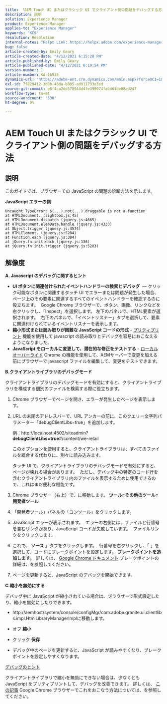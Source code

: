 ```yaml
---
title: 「AEM Touch UI またはクラシック UI でクライアント側の問題をデバッグする方法」
description: 説明
solution: Experience Manager
product: Experience Manager
applies-to: "Experience Manager"
keywords: "KCS"
resolution: Resolution
internal-notes: "Helpx Link: https://helpx.adobe.com/experience-manager/kb/How-to-debug-javascript-errors-in-AEM.html"
bug: false
article-created-by: Emily Geary
article-created-date: "4/12/2021 6:15:20 PM"
article-published-by: Emily Geary
article-published-date: "4/12/2021 6:19:54 PM"
version-number: 1
article-number: KA-16935
dynamics-url: "https://adobe-ent.crm.dynamics.com/main.aspx?forceUCI=1&pagetype=entityrecord&etn=knowledgearticle&id=2eb50a08-bb9b-eb11-b1ac-000d3a3680d8"
exl-id: 7f829412-3d0b-46da-b805-ad911733a3ed
source-git-commit: e8f4ca2dd578944d4fe399074fab461de88ad247
workflow-type: tm+mt
source-wordcount: '530'
ht-degree: 0%

---
```


# AEM Touch UI またはクラシック UI でクライアント側の問題をデバッグする方法

## 説明


このガイドでは、ブラウザーでの JavaScript の問題の診断方法を示します。

<b>JavaScript エラーの例</b>




```
Uncaught TypeError: $(...).not(...).draggable is not a function
at HTMLDocument. (lightbox.js:45)
at HTMLDocument.dispatch (jquery.js:4665)
at HTMLDocument.elemData.handle (jquery.js:4333)
at Object.trigger (jquery.js:4574)
at HTMLElement. (jquery.js:5284)
at Function.each (jquery.js:384)
at jQuery.fn.init.each (jquery.js:136)
at jQuery.fn.init.trigger (jquery.js:5283)
```



## 解像度


<b>A. Javascript のデバッグに関するヒント</b>

- <b>UI ボタンに関連付けられたイベントハンドラーの検索とデバッグ</b>  — クリック可能なボタンに関連するタッチ UI でエラーまたは問題が発生した場合、ページ上のその要素に関連するすべてのイベントハンドラーを確認するのに役立ちます。  Google Chrome ブラウザーで、ボタン、画像、リンクなどを右クリックし、「Inspect」を選択します。 左下のパネルで、HTML要素が選択されます。  右下のパネルで、「イベントリスナー」タブを選択して、要素に関連付けられているイベントリスナーを表示します。
- <b>縮小形式または読み取りが困難な JavaScript コードの形式</b> - [プリティプリント](https://developers.google.com/web/tools/chrome-devtools/javascript/pretty-print) 機能を使用して javascript の読み取りとデバッグを容易におこなえるようになりました。
- <b>JavaScript をローカルに変更して、潜在的な修正をテストする</b> - [ローカルオーバーライド](https://developers.google.com/web/updates/2018/01/devtools#overrides) Chrome の機能を使用して、AEMサーバーで変更を加える前にブラウザーで javascript ファイルを編集して、変更をテストできます。


<b>B.クライアントライブラリのデバッグモード</b>

クライアントライブラリのデバッグモードを有効にすると、クライアントライブラリを構成する個別のファイルを検索する際に役立ちます。

1. Chrome ブラウザーでページを開き、エラーが発生したページを表示します。
2. URL の末尾のアドレスバーで、URL アンカーの前に、このクエリー文字列パラメーター「debugClientLibs=true」を追加します。

   例：http://localhost:4502/siteadmin?<b>debugClientLibs=true</b>#/content/we-retail

   このオプションを使用すると、クライアントライブラリは、すべてのファイルを統合する代わりに、別々に読み込みます。

   タッチ UI で、クライアントライブラリのデバッグモードを有効にすると、ページが壊れる場合があります。  ただし、デバッグ中の特定のコード行を含むクライアントライブラリ内のファイルを表示するために使用できるので、これはまだ便利な機能です。
3. Chrome ブラウザー（右上）で、に移動します。 <b>ツール=その他のツール=開発者ツール</b>
4. 「開発者ツール」パネルの「コンソール」をクリックします。
5. JavaScript エラーが表示されます。  エラーの右側には、ファイルと行番号を含むリンクがあり、JavaScript コードが失敗しています。  ファイルリンクをクリックします。
6. これで、 <b>ソース</b> 」タブをクリックします。  行番号を右クリックし、「 」を選択して、コードにブレークポイントを設定します。 <b>ブレークポイントを追加します。  </b>詳しくは、 [Google Chrome ドキュメント](https://developers.google.com/web/tools/chrome-devtools/javascript/breakpoints) ブレークポイントの詳細は、を参照してください。
7. ページを更新すると、JavaScript のデバッグを開始できます。


<b>C.縮小を無効にする</b>

デバッグ中に JavaScript が縮小されている場合は、ブラウザーで形式設定したり、縮小を無効にしたりできます。

- http://aemhost/system/console/configMgr/com.adobe.granite.ui.clientlibs.impl.HtmlLibraryManagerImplに移動します。


- オフ <b>縮小</b>


- クリック <b>保存</b>


- デバッグ中のページを更新すると、JavaScript が読みやすくなり、ブレークポイントを設定しやすくなります。


<u>デバッグのヒント</u>

クライアントライブラリで縮小を無効にできない場合は、少なくとも JavaScript をプリティプリントして、デバッグを改善できます。 詳しくは、 [この記事](https://developers.google.com/web/tools/chrome-devtools/javascript/pretty-print) Google Chrome ブラウザーでこれをおこなう方法については、を参照してください。
